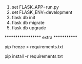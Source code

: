 1. set FLASK_APP=run.py
2. set FLASK_ENV=development
3. flask db init
4. flask db migrate
5. flask db upgrade


***************** extra ***********

pip freeze > requirements.txt

pip install -r requirements.txt
